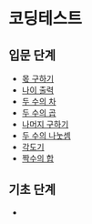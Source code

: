 # 코딩테스트

## 입문 단계

- <a href="./a-beginning/01-fiding-a-share.js">몫 구하기</a>
- <a href="./a-beginning/02-output-age.js">나이 출력</a>
- <a href="./a-beginning/03-subtraction-of-two-numbers.js">두 수의 차</a>
- <a href="./a-beginning/04-multiplication-of-two-numbers.js">두 수의 곱</a>
- <a href="./a-beginning/05-Finding-a-remainder.js">나머지 구하기</a>
- <a href="./a-beginning/06-division-of-two-numbers.js">두 수의 나눗셈</a>
- <a href="./a-beginning/07-protractor.js">각도기</a>
- <a href="./a-beginning/08-sum-of-even-numbers.js">짝수의 합</a>

## 기초 단계
- 
